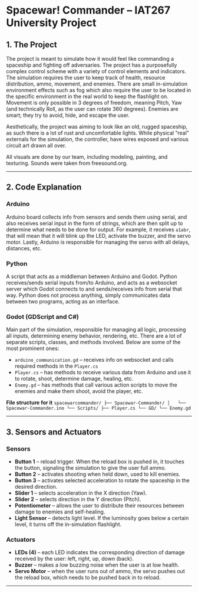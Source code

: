 # Spacewar! Commander – IAT267 University Project

## 1. The Project

The project is meant to simulate how it would feel like commanding a spaceship and fighting off adversaries. The project has a purposefully complex control scheme with a variety of control elements and indicators. The simulation requires the user to keep track of health, resource distribution, ammo, movement, and enemies. There are small in-simulation environment effects such as fog which also require the user to be located in the specific environment in the real world to keep the flashlight on. Movement is only possible in 3 degrees of freedom, meaning Pitch, Yaw (and technically Roll, as the user can rotate 360 degrees). Enemies are smart; they try to avoid, hide, and escape the user.

Aesthetically, the project was aiming to look like an old, rugged spaceship, as such there is a lot of rust and uncomfortable lights. While physical “real” externals for the simulation, the controller, have wires exposed and various circuit art drawn all over.

All visuals are done by our team, including modeling, painting, and texturing. Sounds were taken from freesound.org.

---

## 2. Code Explanation

### Arduino

Arduino board collects info from sensors and sends them using serial, and also receives serial input in the form of strings, which are then split up to determine what needs to be done for output. For example, it receives `a1abr`, that will mean that it will blink up the LED, activate the buzzer, and the servo motor. Lastly, Arduino is responsible for managing the servo with all delays, distances, etc.

### Python

A script that acts as a middleman between Arduino and Godot. Python receives/sends serial inputs from/to Arduino, and acts as a websocket server which Godot connects to and sends/receives info from serial that way. Python does not process anything, simply communicates data between two programs, acting as an interface.

### Godot (GDScript and C#)

Main part of the simulation, responsible for managing all logic, processing all inputs, determining enemy behavior, rendering, etc. There are a lot of separate scripts, classes, and methods involved. Below are some of the most prominent ones:

- `arduino_communication.gd` – receives info on websocket and calls required methods in the `Player.cs`
- `Player.cs` – has methods to receive various data from Arduino and use it to rotate, shoot, determine damage, healing, etc.
- `Enemy.gd` – has methods that call various action scripts to move the enemies and make them shoot, avoid the player, etc.

**File structure for it**
`spacewarcommander/
├── Spacewar-Commander/
│   └── Spacewar-Commander.ino
└── Scripts/
    ├── Player.cs
    └── GD/
        └── Enemy.gd`

---

## 3. Sensors and Actuators

### Sensors

- **Button 1** – reload trigger. When the reload box is pushed in, it touches the button, signaling the simulation to give the user full ammo.
- **Button 2** – activates shooting when held down, used to kill enemies.
- **Button 3** – activates selected acceleration to rotate the spaceship in the desired direction.
- **Slider 1** – selects acceleration in the X direction (Yaw).
- **Slider 2** – selects direction in the Y direction (Pitch).
- **Potentiometer** – allows the user to distribute their resources between damage to enemies and self-healing.
- **Light Sensor** – detects light level. If the luminosity goes below a certain level, it turns off the in-simulation flashlight.

### Actuators

- **LEDs (4)** – each LED indicates the corresponding direction of damage received by the user: left, right, up, down (back).
- **Buzzer** – makes a low buzzing noise when the user is at low health.
- **Servo Motor** – when the user runs out of ammo, the servo pushes out the reload box, which needs to be pushed back in to reload.

---


